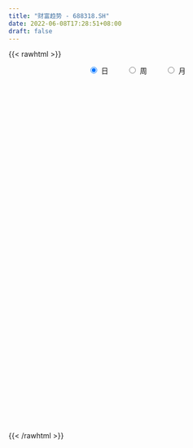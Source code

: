 ```yaml
---
title: "财富趋势 - 688318.SH"
date: 2022-06-08T17:28:51+08:00
draft: false
---
```

{{< rawhtml >}}
    <div style="text-align: center">
        <label style="padding: 1rem;"><input style="margin-right: .5rem" type="radio" name="period" value="D" checked onclick="period_change(this)">日</label>
        <label style="padding: 1rem;"><input style="margin-right: .5rem" type="radio" name="period" value="W" onclick="period_change(this)">周</label>
        <label style="padding: 1rem;"><input style="margin-right: .5rem" type="radio" name="period" value="M" onclick="period_change(this)">月</label>
    </div>
    <div id="chart" style="height: 700px;"></div> 
    <script type="text/javascript">
        const D_v = [32271.72,18496.62,44835.68,28057.81,25514.64,17861.27,17947.81,18511.95,40695.42,28334.78,31879.65,44692.22,36878.14,28185.77,37893.17,32416.2,32706.59,21979.05,34063.12,31003.2,36689.41,28117.05,23925.99,26745.88,37778.25,38709.85,28292.36,23843.54,18845.5,33868.3,25802.16,51588.92,50050.42,43620.44,36501.63,34757.75,32186.58,28907.86,26900.97,22375.55,25616.48,26056.2,28144.13,20637.1,16711.46,29092.27,21723.49,25680.88,14541.8,12029.87,21174.06,18144.42,22003.74,21457.14,17559.14,13424.81,19631.53,21327.15,12442.78,11681.51,11932.4,10582.78,8749.06,30994.27,19307.61,13075.32,8771.9,9993.13,7891.77,16668.75,14160.95,9268.9,11563.85,13380.55,6907.17,12367.93,10755.75,7548.37,9803.92,12193.59,11677.96,7918.47,5856.31,5792.43,4394.28,5310.32,11195.51,20765.29,15207.37,11395.12,6904.91,5353.51,7060.22,6969.85,4775.88,5539.3,6357.66,12723.42,9672.51,6037.78,6275.28,5189.31,4592.25,4687.09,6166.88,5264.62,11700.67,8099.38,10403.6,6934.0,5935.65,7292.3,6238.9,7575.92,4973.7,6794.09,6547.2,19872.21,11787.74,7317.24,5066.08,4134.53,5784.55,4928.02,5702.74,5431.17,4280.49,16131.14,9096.07,8694.17,6691.69,7834.9,24427.09,18868.29,14986.1,10497.88,7524.89,6396.96,5398.35,8323.25,5209.37,6500.18,4411.09,3702.25,4653.73,6454.07,4610.92,4451.58,5983.94,5176.4,8682.08,4925.35,6559.08,5455.69,6495.48,18361.97,16475.57,8054.96,8329.05,12218.37,8518.66,7082.01,15992.09,12387.11,11711.79,7678.89,8488.64,9906.88,10814.62,11215.88,10059.94,6532.27,5248.88,5437.74,4266.78,8926.29,5517.75,4320.39,5536.68,7595.91,5179.77,5034.42,5046.07,4836.56,6078.84,5376.92,6507.13,5333.41,7254.86,4716.16,5282.3,3763.88,5126.25,6843.64,3963.4,5156.2,4895.16,4177.51,4195.55,3196.11,5917.55,4953.41,2375.87,2891.16,2897.38,2863.79,3877.29,4268.25,6897.93,4358.28,3499.85,4305.2,3127.18,6836.71,3557.52,3826.26,2797.59,2777.57,4619.17,3403.79,3760.81,2568.31,3098.62,3449.41,4115.02,9977.66,6708.21,4101.21,3427.37,3736.3,5141.01,3417.01,4545.11,6600.48,5356.42,3594.63,3204.4,2954.95,4337.67,12385.79,5308.9,17235.8,15968.13,8062.44,7565.33,10207.8,7295.25,9633.12,15703.11,12169.51,8781.78,10250.11,7888.04,7678.49,12603.91,10135.01,12456.09,5954.76,6463.81,8600.84,7467.01,7148.69,4955.09,5299.76,5364.2,7877.25,5851.85,9211.44,7246.06,8222.44,21989.55,12562.84,11450.86,8811.76,10235.32,8640.9,5558.45,6361.63,5482.86,7163.55,5967.92,10191.8,8186.67,5772.85,5838.95,7335.46,6867.56,4149.63,5756.34,7511.57,13957.97,12982.92,11116.55,8791.48,6394.57,8998.04,13426.86,11186.82,8415.74,7564.46,7348.43,9234.56,8521.14,7886.61,7136.04,5737.85,6357.63,11280.71,21966.94,14800.12,8443.76,6391.89,8483.49,5675.39,5826.71,4566.19,6024.34,8043.44,13017.0,9106.45,18252.3,12512.83,13622.37,21021.84,10330.74,13122.82,11166.2,9887.03,6000.01,7439.29,5000.36,6855.08,5317.32,4048.44,5291.56,3861.49,5219.28,3963.95,3144.97,2925.51,3890.02,2475.04,1899.15,2397.99,2187.64,2801.01,1924.84,2921.2,2408.33,3606.45,4027.52,4387.24,2606.54,3251.29,3470.3,5365.73,2334.38,3949.07,2914.2,3406.84,3670.02,2797.97,5607.59,4918.55,4703.67,3529.37,2874.66,4040.33,5726.44,7433.51,5295.01,3810.48,4330.95,4488.18,2978.2,5372.03,9460.01,5922.96,5700.35,9880.65,6677.36,4525.81,14448.11,7413.01,10438.73,4803.9,6503.88,5289.56,6550.76,4027.4,4244.98,4143.46,4503.48,4262.67,2985.94,3659.08,2616.64,3491.77,6921.13,5456.94,15917.85,6304.58,6631.96,4435.37,8723.41,4059.06,12250.76,5971.88,20712.26,32553.67,24425.79,15667.6,12903.74,7610.68,8702.24,11105.87,7051.2,7818.43,6891.57,6643.21,14207.78,6150.69,5399.85,15255.27,9728.9,7629.29,5676.75,5464.93,5168.09,7739.4,6897.89,9068.49,3655.01,3139.39,3615.13,2837.86,3885.87,2708.7,5466.59,6001.96,7159.44,5230.2,7830.14,4824.74,6231.23,10767.58,9948.06,9432.93,5256.46,4391.54,2953.25,3934.83,4581.44,4224.59,2759.81,6146.34,3458.23,3956.63,2830.78,3882.3,3960.24,3624.62,3944.77,2920.88,4709.42,2370.1,2195.16,2182.98,2349.16,2924.19,4212.39,7809.66,5689.78,4772.45,3760.74,6412.54,4567.21,3195.02,2361.32,3699.85,5182.72,3831.07,2923.58,3081.99,2353.64,4118.33,3493.42,8629.26,4071.94,4761.68,2616.73,3656.45,3183.09,2639.65,6134.81,6091.52,13903.76,20500.43,13723.72,15823.05]
const D_histogram = [0.0,0.2463361823,2.0739609841,2.5483437093,2.2708615514,1.539153491,1.5448539973,1.0963354501,1.523279812,1.5056185896,4.0511346979,5.5812109447,5.8088167036,6.4482671729,7.8196644624,6.3685969621,5.7123058455,5.2245523821,4.8484379657,4.54330459,2.935366768,1.5284910097,0.0645479441,-0.8244147613,-0.5316791053,-0.3803319201,-0.4969789978,-1.0742951593,-1.7774493406,-1.368570382,-1.5803330924,0.3780111294,2.154564988,6.6624062457,8.7314128129,11.9163211381,12.31354575,9.9445874947,7.8572501259,6.3544762969,1.8432564171,-2.9530640054,-7.5997188223,-9.7818475511,-11.3942771744,-11.2078978803,-11.1227296941,-13.0450582446,-13.6981514395,-13.3275203774,-11.4006336422,-9.8911769951,-8.0132635961,-5.7261265795,-4.7009873521,-4.1001594795,-2.8263390236,-3.12343269,-3.2873407075,-3.813725583,-4.4850689959,-4.3537175489,-3.8980955134,-1.47116134,-0.1878339738,0.0827513583,-0.2198605139,-0.010220073,0.1010907408,0.6935368549,0.0232876075,-0.0063434731,0.5056046011,0.7795443728,0.9641110567,1.4764572414,1.4262938952,1.1352583941,0.0881629853,-1.1496593594,-2.9213400155,-3.9695586558,-3.9617074572,-3.491997944,-2.8809329536,-2.6272943005,-1.8723647929,-0.2897111345,0.3758663266,0.5598025293,0.8897861819,1.0124618883,1.148986738,1.0227639095,1.1554237011,0.8804393255,1.2219838509,2.2815407749,2.5746522506,2.381453266,2.1485203709,1.7480253353,1.2863195233,0.9702546244,0.3316153418,0.0321421735,-1.3333448475,-2.3912632376,-2.4686123747,-2.158441997,-1.6722433804,-1.5441132745,-1.1988019028,-0.3032421243,0.155767635,0.8323859473,1.075152966,2.7270871639,3.1355784001,2.722741565,2.4244740427,2.2023825661,2.2299415372,1.9211587994,1.7950014161,1.7424362626,1.5656646715,1.7940972094,1.5826963338,0.9997064785,0.393336773,0.3277846349,0.9695709482,1.8369696102,2.2945135874,2.3057713802,1.8904231302,1.2640798371,0.7409346729,-0.2419007716,-0.8455857,-1.5099048598,-1.9774038899,-2.1074546756,-2.3207034328,-1.8810382695,-1.7643814989,-1.3698125511,-1.5627294711,-1.5160539011,-2.0412519481,-2.2226196536,-2.6780673116,-2.6550161059,-2.0949118496,-0.4971731709,1.2962547379,2.1638466164,2.5602741229,2.1842154549,1.208524732,0.1051383894,0.3718180343,-0.3325730976,-0.4292169803,-0.3520431542,-0.1213037096,0.1613214138,0.5633923774,1.0460481422,0.7448718605,0.2626092423,-0.0659651972,-0.3740098898,-0.5787959654,-1.2479809118,-1.2341127639,-1.2673904933,-1.7078530386,-2.3739961145,-2.8879041113,-2.8216812027,-2.1648838135,-1.6122310945,-0.9912446221,-0.0973456986,0.4040485971,0.5326682145,0.8038657101,0.8726871566,0.5857046282,0.6688846079,0.728025079,1.1559880669,1.2290953404,1.4739270945,1.203930757,0.4931099403,-0.154738712,-0.3395159048,-0.5439533991,-1.0659306475,-1.2204367279,-1.0482222436,-0.8329412193,-0.6236664032,-0.0984060865,0.4259275782,0.8120950181,0.9089640922,1.0815619336,0.8025451851,0.7395531155,0.184973698,-0.0134488368,0.1034797619,0.1742971908,0.1604110988,0.3184349801,0.2210110173,-0.1353039244,-0.2985806248,-0.2301548497,-0.2352685783,0.0863858317,1.1025058848,1.3959929685,1.5798270324,1.6012848206,1.4274872475,1.1933241647,1.0693648688,1.1787223601,1.3556996162,1.3138033881,1.1013763377,0.734529845,0.3356778659,0.2853533145,0.8862359517,1.0882933814,2.3342880276,2.4230190147,2.4520546448,2.292335637,2.369730421,1.8606784409,1.812514568,2.3349706015,2.2870084354,2.0466613496,1.6885603464,1.6423577714,1.3952944995,1.2880157727,0.9104695696,0.2625405452,-0.1213553142,-0.4221056911,-1.1486010889,-1.3475566247,-1.7728893775,-2.0833917987,-2.2530320235,-2.0976309691,-1.635928471,-1.2011896924,-0.6725770108,-0.3908251642,-0.0875033961,1.0036994687,1.6702548946,1.5558209749,1.5669804209,0.8511530357,-0.0856395956,-0.8582694293,-1.2277231377,-1.377829626,-1.3666808108,-1.3872232399,-0.8573278186,-0.7919334981,-0.8444421715,-0.7664236237,-0.7940073942,-1.2323312294,-1.5628026164,-1.4410276951,-0.9150865305,-0.3470162338,-0.2876025508,-0.4282104769,-0.9436645561,-1.0554344956,-1.3169040785,-0.846286362,-0.4405208707,-0.1882059717,-0.3435354022,-0.4238017634,-0.3459090997,-0.127507924,-0.2559463569,-0.4585292048,-0.6544380456,-0.6825162464,-0.7606417615,-0.0461643884,-0.1256266641,-0.3517331436,-0.3775774554,-0.161452325,-0.130735352,-0.2117972925,-0.2535269921,-0.3973884836,-0.2758141687,0.1410409477,0.4808442392,0.7885436633,1.2598574601,1.6925476165,2.3291217105,2.6093602079,2.4420382842,2.226504965,1.5440830477,1.0677859317,0.6564264068,0.3517852414,-0.3807020541,-0.7836845655,-1.1557016113,-1.5161685792,-1.6715456776,-1.9161650938,-1.9308568193,-1.7254257381,-1.4935233574,-1.4841637094,-1.2367877872,-0.9965192907,-0.7161464027,-0.5698446766,-0.3346191092,-0.1579724877,-0.025665718,0.0847359822,0.3611368411,0.3248571575,-0.048556597,-0.2625966684,-0.1913415121,-0.1066649073,-0.2928259062,-0.3613477306,-0.3089621528,-0.2147449409,0.0365354013,0.3270553505,0.4755852775,0.8000262479,0.9733865764,1.0484042253,0.9718593739,0.9125201854,0.6110017114,0.6941319431,0.9798656319,1.0690505122,1.1249334549,1.1136066563,0.9037709822,0.6141917384,0.5430436037,0.7989197848,0.8814116124,0.8488962129,0.7581061024,0.5865969512,0.5859376628,0.9105956127,0.8316627069,0.8778951772,0.7377783289,0.6588326409,0.5653433341,0.1479005584,-0.2806508683,-0.4039659311,-0.5832121336,-0.6132052049,-0.8236480609,-0.976016517,-0.8654312386,-0.898904657,-0.7993349947,-0.4123668595,-0.0407453231,0.5967067211,0.9486323515,0.9063410346,0.8781276634,0.976278315,1.0147967454,1.1571110014,1.1131540625,2.0594496065,3.2996145196,4.1351541768,4.2235154599,3.6040251695,2.8127401641,1.8499298444,1.0728408833,-0.0115903484,-0.8054816727,-1.3942369137,-1.7591106038,-1.3548933949,-1.4733476509,-1.8562277923,-3.0148906061,-3.7121428206,-4.0158295455,-4.1588071334,-4.0149646545,-3.7497270621,-3.6524372335,-3.2685396873,-3.1631241502,-2.8266065862,-2.4681180593,-2.0458462919,-1.7242378026,-1.4933305301,-1.2998941895,-1.3783522032,-1.4987203272,-1.6771125951,-1.6783117117,-1.1918663655,-1.0454190805,-1.0554671466,-0.4816511645,0.0424018472,0.2798669663,0.4905440849,0.5478244674,0.6304282103,0.5718891834,0.3992082687,0.4892360348,0.5083464504,0.8637528038,1.0149501176,1.2104323905,1.326853328,1.0706101011,0.9306525469,0.5018446934,0.5259756517,0.4977697109,0.6515314503,0.6360238121,0.6982177649,0.6179143019,0.4025960834,0.2317238254,-0.1179268321,-1.092635422,-2.0672984244,-2.2177629445,-2.2726536083,-1.6226828489,-1.2479707864,-0.9106981502,-0.6635506758,-0.2545918298,0.1838750859,0.5063901041,0.6730737667,0.7171353875,0.7716548677,0.7579129427,0.7450513935,1.1235582035,1.3873689086,1.2515068067,1.2133844192,1.2376708111,1.1680681009,1.2033389889,1.4541897516,1.6807458324,2.5777233987,3.6109920216,3.9589133401,3.9827512117]
const D_fast = [0.0,0.3079202279,2.6540352757,3.7655039282,4.0557371582,3.7088174705,4.1007314762,3.9262967915,4.7340611064,5.0928045314,8.6511043142,11.5764832971,13.2562932319,15.5078104944,18.8341238995,18.9752056398,19.7469909845,20.5653756166,21.4013706917,22.2320634635,21.3579673335,20.3332143276,18.885408248,17.7903418523,17.950157732,18.0064219372,17.76553011,16.9196401586,15.7721236423,15.8388600053,15.2320140219,17.284861026,19.6000561316,25.7734989507,30.0253587212,36.1893473309,39.6649583803,39.7821469987,39.6591221613,39.7449674065,35.694561631,30.1599752071,23.6133906846,18.9858000681,14.5248011511,11.9092059752,9.2136917379,4.0300986262,-0.0475324285,-3.0087814608,-3.9320531362,-4.8953907378,-5.0207932378,-4.1651878661,-4.3152954768,-4.739507474,-4.172271774,-5.2502236129,-6.2359668073,-7.7157830786,-9.5083937404,-10.4654716806,-10.9843735235,-8.925229685,-7.6888608123,-7.3975876407,-7.7551646414,-7.5480792186,-7.4114957197,-6.6456653918,-7.3100927373,-7.3413096862,-6.7029604617,-6.2341345968,-5.8085401488,-4.9270796537,-4.6206695261,-4.6278904287,-5.6529450911,-7.1781822758,-9.6801979358,-11.7208062399,-12.7033819057,-13.1066718785,-13.2158401264,-13.6190250485,-13.3321867391,-11.8219608643,-11.0624168215,-10.7385299866,-10.1860997885,-9.81030861,-9.3865370758,-9.257068927,-8.8355532101,-8.8904277543,-8.2433872661,-6.6134451484,-5.6766706101,-5.2745062782,-4.9703090805,-4.9337977823,-5.0739237135,-5.1474249563,-5.7031604035,-5.9945980284,-7.6934212613,-9.3491554607,-10.0436576915,-10.2730978131,-10.2049600416,-10.4628582543,-10.4172473583,-9.5974981108,-9.0995464428,-8.2148316437,-7.7032763835,-5.3695703946,-4.1771845584,-3.9093360023,-3.6014850139,-3.272980849,-2.6879364936,-2.5164295315,-2.1938365608,-1.8107926486,-1.5961480718,-0.9191912317,-0.7349180238,-1.0679812595,-1.5760167716,-1.559622751,-0.6754437007,0.6511973638,1.6823697379,2.2700703758,2.3273279083,2.0170045745,1.6790930785,0.6357824411,-0.1792989123,-1.2210942871,-2.1829442897,-2.8398587442,-3.6332833597,-3.6638777637,-3.9883163679,-3.9362005578,-4.5197998456,-4.8521377508,-5.8876487849,-6.6246714037,-7.7496358897,-8.3903387104,-8.3539624166,-6.8805170306,-4.7630254373,-3.3544719048,-2.3179758675,-2.1479806718,-2.8215402116,-3.898641957,-3.5390078035,-4.3265422097,-4.5304903376,-4.5413273,-4.3409137828,-4.017958306,-3.475039248,-2.7308714476,-2.8458297642,-3.2624400718,-3.6075058106,-4.0090529757,-4.3585380426,-5.339718217,-5.6343782601,-5.9845036127,-6.8519294177,-8.1115715222,-9.3474555469,-9.9866529389,-9.8710765031,-9.7214815577,-9.3483062408,-8.4787437419,-7.876337297,-7.614550626,-7.1423867028,-6.8553934672,-6.9959498386,-6.7455487069,-6.504401966,-5.7874419614,-5.4070608529,-4.793747325,-4.7627609733,-5.3503043049,-6.0368376353,-6.3064938043,-6.6469196483,-7.4353795586,-7.894994821,-7.9848358976,-7.9777901781,-7.9244319628,-7.4237731678,-6.7929576085,-6.2037664141,-5.8796563169,-5.4366679921,-5.5150484443,-5.3931522351,-5.9014882281,-6.1032729721,-5.9604744328,-5.8460827063,-5.8198660236,-5.5822333972,-5.6244046057,-6.0145455285,-6.2524673851,-6.2415803224,-6.3055111956,-5.9622603277,-4.6705138034,-4.0280284776,-3.4492376556,-3.0274586622,-2.8443844234,-2.7802164651,-2.6368345437,-2.2327964624,-1.7168943022,-1.4303396833,-1.3674226493,-1.5506366807,-1.8655691933,-1.8445554161,-1.0221137911,-0.547983016,1.2815836371,1.9760693779,2.6181186691,3.0314835706,3.7013109598,3.65742859,4.0623933591,5.168592043,5.6923819858,5.9637002374,6.0277393207,6.3921261886,6.4938865416,6.7086117579,6.5586829472,5.9763890591,5.5621543711,5.1558775715,4.1422319015,3.6063872096,2.7378321123,1.9064817415,1.1735835108,0.8045768229,0.8572972033,0.9917385588,1.3522069877,1.5362525432,1.8176984623,3.1598261942,4.2439453438,4.5184666679,4.921371219,4.4183320928,3.4601295626,2.4729323716,1.7965478787,1.3019839839,0.9714625965,0.6041143573,0.919677824,0.78708877,0.5234695537,0.4098821955,0.1837965765,-0.562610066,-1.2837821071,-1.5222641096,-1.2250945776,-0.7437783394,-0.7562652941,-1.0039258394,-1.7552960576,-2.1309246211,-2.7216202235,-2.4625740976,-2.166938824,-1.9616754179,-2.202888699,-2.389105501,-2.3976901122,-2.2111659174,-2.4035909396,-2.7208060887,-3.0803244409,-3.2790317034,-3.5473176588,-2.8443813827,-2.9552503245,-3.26929009,-3.3895287656,-3.2137667164,-3.2157335814,-3.3497448451,-3.4548562927,-3.6980649051,-3.6454441323,-3.193328779,-2.7333144277,-2.2284790878,-1.4422009259,-0.5863738655,0.6324806561,1.5650592055,2.0082468529,2.349339775,2.0529386196,1.8435879865,1.5963350633,1.3796402082,0.5519773992,-0.0469262535,-0.7078687021,-1.4473778149,-2.0206413326,-2.7443020223,-3.2417079526,-3.467633306,-3.6091117646,-3.9707930439,-4.0326140685,-4.0414753948,-3.9401391074,-3.9362985505,-3.7847277603,-3.6475742608,-3.5216839206,-3.3900982248,-3.0234131557,-2.9784785499,-3.3640314537,-3.6437206922,-3.6203009139,-3.5622905359,-3.8216580114,-3.9805167684,-4.0053717288,-3.9648407522,-3.7044265596,-3.3321427728,-3.0647165264,-2.540268994,-2.1235620215,-1.7864433162,-1.6200233241,-1.4512324663,-1.6000005125,-1.343337295,-0.8126371982,-0.4561896898,-0.1190733834,0.1480014821,0.1641085536,0.0280772443,0.0926900106,0.5482961379,0.8511408686,1.0308495223,1.1295859374,1.1047260239,1.2505511513,1.8028580044,1.9318407753,2.1975470399,2.2418747739,2.3276372461,2.3754837728,1.9950161367,1.496301993,1.2719954474,0.9469462114,0.7636518389,0.3472969677,-0.0490756176,-0.1548481489,-0.4130477316,-0.5133118179,-0.2294353976,0.131999808,0.9186285325,1.5077122508,1.6920061925,1.8833247372,2.2255449675,2.5177625842,2.9493545907,3.1836861673,4.644844113,6.709912656,8.5792408574,9.7234810054,10.0049970074,9.9168970431,9.4165691844,8.9076904441,7.8203616254,6.8250998828,5.8877854135,5.0831340724,5.1486279325,4.6618367639,3.8148996744,1.902514209,0.2772262894,-1.0304178219,-2.2130971932,-3.0729958778,-3.745190051,-4.5610095308,-4.9942469064,-5.6796124068,-6.0497464894,-6.3082874774,-6.397477283,-6.5069282442,-6.6493536043,-6.7808908111,-7.2039368756,-7.6989850814,-8.2966554981,-8.7174325425,-8.5289537877,-8.6438612728,-8.9177761255,-8.4643729347,-7.9297194611,-7.6222876004,-7.2889744606,-7.0947379612,-6.8545271658,-6.7700938969,-6.8429727443,-6.6306359696,-6.4844389413,-5.9130943871,-5.5081595439,-5.0100691733,-4.5619349038,-4.5505256055,-4.4578200229,-4.761166703,-4.6055418318,-4.5093053449,-4.192660743,-4.0491624281,-3.8124140342,-3.7382389217,-3.8529081193,-3.965849421,-4.3449817864,-5.5928492319,-7.0843368403,-7.7892420966,-8.4122961624,-8.1679961153,-8.1052767494,-7.9956786508,-7.9144188453,-7.5691079567,-7.0846722696,-6.6355597253,-6.3006076211,-6.0772621534,-5.8298289562,-5.6540926456,-5.4806913463,-4.8212949855,-4.2106420533,-4.0336274535,-3.7684037361,-3.4346996415,-3.2122853265,-2.8761796913,-2.2617814906,-1.6150389518,-0.0736305358,1.8623860925,3.2000357461,4.2195614206]
const D_slow = [0.0,0.0615840456,0.5800742916,1.2171602189,1.7848756068,2.1696639795,2.5558774789,2.8299613414,3.2107812944,3.5871859418,4.5999696163,5.9952723524,7.4474765283,9.0595433215,11.0144594371,12.6066086777,14.034685139,15.3408232346,16.552932726,17.6887588735,18.4226005655,18.8047233179,18.8208603039,18.6147566136,18.4818368373,18.3867538573,18.2625091078,17.993935318,17.5495729828,17.2074303873,16.8123471142,16.9068498966,17.4454911436,19.111092705,21.2939459082,24.2730261928,27.3514126303,29.8375595039,31.8018720354,33.3904911096,33.8513052139,33.1130392126,31.213109507,28.7676476192,25.9190783256,23.1171038555,20.336421432,17.0751568708,13.650619011,10.3187389166,7.4685805061,4.9957862573,2.9924703583,1.5609387134,0.3856918754,-0.6393479945,-1.3459327504,-2.1267909229,-2.9486260998,-3.9020574955,-5.0233247445,-6.1117541317,-7.0862780101,-7.4540683451,-7.5010268385,-7.480338999,-7.5353041274,-7.5378591457,-7.5125864605,-7.3392022468,-7.3333803449,-7.3349662131,-7.2085650629,-7.0136789696,-6.7726512055,-6.4035368951,-6.0469634213,-5.7631488228,-5.7411080765,-6.0285229163,-6.7588579202,-7.7512475842,-8.7416744485,-9.6146739345,-10.3349071729,-10.991730748,-11.4598219462,-11.5322497298,-11.4382831482,-11.2983325159,-11.0758859704,-10.8227704983,-10.5355238138,-10.2798328364,-9.9909769112,-9.7708670798,-9.4653711171,-8.8949859233,-8.2513228607,-7.6559595442,-7.1188294514,-6.6818231176,-6.3602432368,-6.1176795807,-6.0347757452,-6.0267402019,-6.3600764138,-6.9578922232,-7.5750453168,-8.1146558161,-8.5327166612,-8.9187449798,-9.2184454555,-9.2942559866,-9.2553140778,-9.047217591,-8.7784293495,-8.0966575585,-7.3127629585,-6.6320775673,-6.0259590566,-5.4753634151,-4.9178780308,-4.4375883309,-3.9888379769,-3.5532289112,-3.1618127433,-2.713288441,-2.3176143576,-2.0676877379,-1.9693535447,-1.887407386,-1.6450146489,-1.1857722464,-0.6121438495,-0.0357010045,0.4369047781,0.7529247374,0.9381584056,0.8776832127,0.6662867877,0.2888105727,-0.2055403998,-0.7324040687,-1.3125799269,-1.7828394942,-2.223934869,-2.5663880067,-2.9570703745,-3.3360838498,-3.8463968368,-4.4020517502,-5.0715685781,-5.7353226045,-6.259050567,-6.3833438597,-6.0592801752,-5.5183185211,-4.8782499904,-4.3321961267,-4.0300649437,-4.0037803463,-3.9108258378,-3.9939691122,-4.1012733572,-4.1892841458,-4.2196100732,-4.1792797197,-4.0384316254,-3.7769195898,-3.5907016247,-3.5250493141,-3.5415406134,-3.6350430859,-3.7797420772,-4.0917373052,-4.4002654962,-4.7171131195,-5.1440763791,-5.7375754077,-6.4595514356,-7.1649717362,-7.7061926896,-8.1092504632,-8.3570616187,-8.3813980434,-8.2803858941,-8.1472188405,-7.946252413,-7.7280806238,-7.5816544668,-7.4144333148,-7.232427045,-6.9434300283,-6.6361561932,-6.2676744196,-5.9666917303,-5.8434142453,-5.8820989233,-5.9669778995,-6.1029662492,-6.3694489111,-6.6745580931,-6.936613654,-7.1448489588,-7.3007655596,-7.3253670812,-7.2188851867,-7.0158614322,-6.7886204091,-6.5182299257,-6.3175936294,-6.1327053506,-6.0864619261,-6.0898241353,-6.0639541948,-6.0203798971,-5.9802771224,-5.9006683774,-5.845415623,-5.8792416041,-5.9538867603,-6.0114254727,-6.0702426173,-6.0486461594,-5.7730196882,-5.4240214461,-5.029064688,-4.6287434828,-4.2718716709,-3.9735406298,-3.7061994126,-3.4115188225,-3.0725939185,-2.7441430714,-2.468798987,-2.2851665257,-2.2012470593,-2.1299087306,-1.9083497427,-1.6362763974,-1.0527043905,-0.4469496368,0.1660640244,0.7391479336,1.3315805389,1.7967501491,2.2498787911,2.8336214415,3.4053735503,3.9170388877,4.3391789743,4.7497684172,5.0985920421,5.4205959852,5.6482133776,5.7138485139,5.6835096854,5.5779832626,5.2908329904,4.9539438342,4.5107214898,3.9898735402,3.4266155343,2.902207792,2.4932256743,2.1929282512,2.0247839985,1.9270777074,1.9052018584,2.1561267256,2.5736904492,2.962645693,3.3543907982,3.5671790571,3.5457691582,3.3312018009,3.0242710165,2.6798136099,2.3381434072,1.9913375973,1.7770056426,1.5790222681,1.3679117252,1.1763058193,0.9778039707,0.6697211634,0.2790205093,-0.0812364145,-0.3100080471,-0.3967621056,-0.4686627433,-0.5757153625,-0.8116315015,-1.0754901254,-1.4047161451,-1.6162877356,-1.7264179532,-1.7734694462,-1.8593532967,-1.9653037376,-2.0517810125,-2.0836579935,-2.1476445827,-2.2622768839,-2.4258863953,-2.5965154569,-2.7866758973,-2.7982169944,-2.8296236604,-2.9175569463,-3.0119513102,-3.0523143914,-3.0849982294,-3.1379475525,-3.2013293006,-3.3006764215,-3.3696299636,-3.3343697267,-3.2141586669,-3.0170227511,-2.7020583861,-2.2789214819,-1.6966410543,-1.0443010024,-0.4337914313,0.1228348099,0.5088555719,0.7758020548,0.9399086565,1.0278549668,0.9326794533,0.7367583119,0.4478329091,0.0687907643,-0.3490956551,-0.8281369285,-1.3108511333,-1.7422075679,-2.1155884072,-2.4866293346,-2.7958262814,-3.044956104,-3.2239927047,-3.3664538739,-3.4501086512,-3.4896017731,-3.4960182026,-3.474834207,-3.3845499968,-3.3033357074,-3.3154748566,-3.3811240238,-3.4289594018,-3.4556256286,-3.5288321051,-3.6191690378,-3.696409576,-3.7500958112,-3.7409619609,-3.6591981233,-3.5403018039,-3.3402952419,-3.0969485978,-2.8348475415,-2.591882698,-2.3637526517,-2.2110022238,-2.0374692381,-1.7925028301,-1.525240202,-1.2440068383,-0.9656051742,-0.7396624287,-0.5861144941,-0.4503535931,-0.2506236469,-0.0302707438,0.1819533094,0.371479835,0.5181290728,0.6646134885,0.8922623917,1.1001780684,1.3196518627,1.5040964449,1.6688046052,1.8101404387,1.8471155783,1.7769528612,1.6759613785,1.530158345,1.3768570438,1.1709450286,0.9269408994,0.7105830897,0.4858569254,0.2860231768,0.1829314619,0.1727451311,0.3219218114,0.5590798993,0.7856651579,1.0051970738,1.2492666525,1.5029658389,1.7922435892,2.0705321049,2.5853945065,3.4102981364,4.4440866806,5.4999655455,6.4009718379,7.1041568789,7.56663934,7.8348495609,7.8319519738,7.6305815556,7.2820223272,6.8422446762,6.5035213275,6.1351844148,5.6711274667,4.9174048152,3.98936911,2.9854117236,1.9457099403,0.9419687766,0.0045370111,-0.9085722973,-1.7257072191,-2.5164882566,-3.2231399032,-3.840169418,-4.351630991,-4.7826904417,-5.1560230742,-5.4809966216,-5.8255846724,-6.2002647542,-6.619542903,-7.0391208309,-7.3370874222,-7.5984421923,-7.862308979,-7.9827217701,-7.9721213083,-7.9021545667,-7.7795185455,-7.6425624287,-7.4849553761,-7.3419830802,-7.2421810131,-7.1198720044,-6.9927853918,-6.7768471908,-6.5231096614,-6.2205015638,-5.8887882318,-5.6211357065,-5.3884725698,-5.2630113965,-5.1315174835,-5.0070750558,-4.8441921932,-4.6851862402,-4.510631799,-4.3561532235,-4.2555042027,-4.1975732464,-4.2270549544,-4.5002138099,-5.017038416,-5.5714791521,-6.1396425542,-6.5453132664,-6.857305963,-7.0849805005,-7.2508681695,-7.3145161269,-7.2685473555,-7.1419498294,-6.9736813878,-6.7943975409,-6.601483824,-6.4120055883,-6.2257427399,-5.944853189,-5.5980109619,-5.2851342602,-4.9817881554,-4.6723704526,-4.3803534274,-4.0795186802,-3.7159712423,-3.2957847842,-2.6513539345,-1.7486059291,-0.7588775941,0.2368102089]
const D_data = [['2020-05-18', 203.55, 187.8, 187.01, 203.66],['2020-05-19', 191.1, 191.66, 188.23, 193.51],['2020-05-20', 190.5, 218.09, 190.0, 219.5],['2020-05-21', 213.73, 209.36, 206.9, 218.04],['2020-05-22', 209.36, 202.62, 202.29, 215.0],['2020-05-25', 201.13, 196.0, 193.66, 201.61],['2020-05-26', 197.66, 204.85, 196.9, 205.88],['2020-05-27', 204.0, 199.4, 195.33, 204.58],['2020-05-28', 200.0, 211.8, 198.51, 224.33],['2020-05-29', 206.5, 209.04, 205.03, 218.3],['2020-06-01', 231.06, 250.85, 224.02, 250.85],['2020-06-02', 266.0, 253.81, 248.8, 269.48],['2020-06-03', 256.4, 247.79, 246.0, 266.33],['2020-06-04', 250.66, 261.41, 250.66, 265.95],['2020-06-05', 261.74, 283.21, 253.94, 293.55],['2020-06-08', 277.5, 255.0, 255.0, 280.8],['2020-06-09', 256.0, 266.0, 254.0, 279.95],['2020-06-10', 261.0, 271.5, 258.74, 276.98],['2020-06-11', 265.99, 276.88, 265.99, 298.0],['2020-06-12', 270.3, 282.14, 268.58, 292.0],['2020-06-15', 279.9, 266.2, 265.62, 292.47],['2020-06-16', 273.0, 264.99, 257.0, 274.75],['2020-06-17', 263.0, 259.81, 252.52, 264.0],['2020-06-18', 260.88, 263.0, 255.77, 270.75],['2020-06-19', 262.37, 278.3, 261.5, 284.0],['2020-06-22', 278.92, 280.0, 274.47, 302.03],['2020-06-23', 276.1, 279.0, 273.0, 283.0],['2020-06-24', 279.0, 273.3, 268.66, 284.4],['2020-06-29', 276.01, 269.64, 267.0, 279.55],['2020-06-30', 273.0, 284.0, 271.61, 295.0],['2020-07-01', 280.0, 278.0, 271.28, 283.0],['2020-07-02', 276.0, 311.87, 273.8, 329.0],['2020-07-03', 313.2, 323.2, 299.12, 332.0],['2020-07-06', 339.01, 380.65, 329.0, 384.88],['2020-07-07', 390.0, 377.0, 370.5, 399.99],['2020-07-08', 372.0, 416.8, 368.0, 428.0],['2020-07-09', 402.0, 405.0, 396.0, 425.0],['2020-07-10', 393.33, 378.0, 373.73, 403.0],['2020-07-13', 373.13, 380.99, 360.0, 395.6],['2020-07-14', 374.26, 388.94, 373.01, 393.99],['2020-07-15', 388.94, 343.0, 340.0, 393.99],['2020-07-16', 346.0, 318.5, 318.0, 358.88],['2020-07-17', 322.5, 295.1, 286.01, 326.0],['2020-07-20', 302.66, 304.76, 287.58, 315.88],['2020-07-21', 303.0, 297.0, 292.86, 307.75],['2020-07-22', 298.5, 310.1, 295.0, 327.79],['2020-07-23', 303.33, 303.7, 292.07, 310.9],['2020-07-24', 300.1, 266.51, 266.01, 300.5],['2020-07-27', 269.61, 266.88, 255.75, 273.0],['2020-07-28', 273.0, 269.8, 264.1, 275.0],['2020-07-29', 268.15, 286.88, 268.0, 287.88],['2020-07-30', 285.0, 283.31, 277.33, 287.0],['2020-07-31', 281.89, 290.5, 281.89, 298.79],['2020-08-03', 299.95, 301.74, 287.0, 302.55],['2020-08-04', 301.8, 290.86, 288.08, 302.6],['2020-08-05', 290.76, 286.4, 283.2, 294.86],['2020-08-06', 289.8, 297.0, 278.0, 299.3],['2020-08-07', 290.0, 277.32, 269.38, 290.0],['2020-08-10', 272.02, 274.8, 266.8, 284.5],['2020-08-11', 275.1, 265.04, 263.12, 279.99],['2020-08-12', 262.88, 256.0, 251.98, 267.45],['2020-08-13', 258.77, 260.25, 251.77, 263.0],['2020-08-14', 257.96, 261.65, 252.88, 262.0],['2020-08-17', 269.0, 290.99, 266.01, 290.99],['2020-08-18', 284.01, 284.99, 282.02, 293.99],['2020-08-19', 282.48, 275.4, 272.11, 285.03],['2020-08-20', 272.31, 267.0, 264.0, 273.79],['2020-08-21', 269.98, 272.0, 268.85, 278.0],['2020-08-24', 275.48, 270.6, 265.33, 276.0],['2020-08-25', 271.0, 277.8, 270.69, 288.0],['2020-08-26', 275.1, 261.0, 260.5, 283.0],['2020-08-27', 261.36, 266.09, 256.67, 268.5],['2020-08-28', 264.01, 273.35, 260.0, 275.58],['2020-08-31', 275.89, 272.0, 272.0, 284.99],['2020-09-01', 272.01, 271.84, 268.0, 274.88],['2020-09-02', 273.9, 277.88, 268.0, 280.88],['2020-09-03', 276.88, 272.36, 271.65, 282.0],['2020-09-04', 266.81, 268.6, 264.0, 270.99],['2020-09-07', 267.6, 255.16, 253.0, 269.93],['2020-09-08', 255.28, 245.3, 238.49, 256.97],['2020-09-09', 238.01, 227.89, 227.77, 238.88],['2020-09-10', 231.87, 225.5, 224.33, 234.56],['2020-09-11', 224.99, 231.55, 224.1, 233.79],['2020-09-14', 232.02, 234.33, 232.02, 238.98],['2020-09-15', 232.83, 235.05, 230.1, 236.4],['2020-09-16', 235.0, 229.18, 227.24, 236.0],['2020-09-17', 228.53, 234.79, 227.21, 239.79],['2020-09-18', 235.98, 249.0, 233.01, 252.38],['2020-09-21', 256.0, 242.0, 242.0, 258.2],['2020-09-22', 236.4, 237.02, 236.05, 247.94],['2020-09-23', 237.11, 239.23, 237.0, 242.0],['2020-09-24', 236.03, 237.06, 236.0, 240.99],['2020-09-25', 237.37, 237.28, 235.2, 241.3],['2020-09-28', 237.0, 233.4, 227.25, 237.16],['2020-09-29', 235.18, 236.09, 233.23, 239.48],['2020-09-30', 236.5, 230.0, 229.32, 238.63],['2020-10-09', 235.04, 237.38, 235.02, 239.97],['2020-10-12', 243.16, 250.28, 243.1, 253.18],['2020-10-13', 247.0, 245.07, 242.12, 248.37],['2020-10-14', 244.0, 240.1, 238.58, 245.8],['2020-10-15', 239.93, 239.21, 238.05, 245.2],['2020-10-16', 239.93, 235.97, 235.0, 240.98],['2020-10-19', 238.0, 233.15, 232.12, 240.88],['2020-10-20', 230.08, 232.88, 226.66, 232.91],['2020-10-21', 233.07, 225.9, 225.66, 233.33],['2020-10-22', 225.87, 226.89, 222.0, 228.88],['2020-10-23', 225.3, 207.6, 206.2, 226.8],['2020-10-26', 203.16, 202.43, 200.4, 206.76],['2020-10-27', 202.53, 208.65, 200.2, 211.88],['2020-10-28', 208.0, 211.16, 205.58, 213.69],['2020-10-29', 208.01, 212.8, 207.06, 214.85],['2020-10-30', 212.0, 207.44, 207.12, 215.51],['2020-11-02', 208.66, 209.05, 203.36, 212.99],['2020-11-03', 209.2, 217.39, 209.0, 219.89],['2020-11-04', 215.97, 214.21, 214.0, 218.5],['2020-11-05', 218.9, 219.11, 216.0, 221.19],['2020-11-06', 219.8, 215.66, 215.18, 221.74],['2020-11-09', 218.0, 238.79, 216.48, 248.88],['2020-11-10', 240.54, 230.05, 230.0, 241.0],['2020-11-11', 230.13, 221.1, 221.1, 231.98],['2020-11-12', 223.84, 221.77, 220.0, 226.44],['2020-11-13', 219.55, 222.35, 218.12, 224.5],['2020-11-16', 223.5, 225.99, 220.3, 229.02],['2020-11-17', 224.52, 222.01, 219.0, 225.9],['2020-11-18', 221.05, 224.01, 221.05, 229.0],['2020-11-19', 222.0, 225.33, 220.0, 228.38],['2020-11-20', 224.88, 224.0, 221.89, 226.88],['2020-11-23', 223.04, 230.15, 219.5, 239.4],['2020-11-24', 227.78, 225.68, 225.07, 233.0],['2020-11-25', 228.15, 219.59, 219.5, 231.39],['2020-11-26', 218.5, 216.34, 214.0, 221.76],['2020-11-27', 216.5, 221.31, 211.49, 221.5],['2020-11-30', 221.9, 232.01, 221.0, 242.0],['2020-12-01', 229.46, 239.86, 229.46, 244.01],['2020-12-02', 239.86, 239.85, 236.03, 247.73],['2020-12-03', 239.22, 237.33, 234.6, 243.8],['2020-12-04', 235.5, 232.6, 230.3, 236.0],['2020-12-07', 233.8, 228.48, 227.12, 233.8],['2020-12-08', 228.28, 227.58, 226.45, 231.0],['2020-12-09', 227.58, 218.06, 218.0, 230.0],['2020-12-10', 215.5, 218.18, 215.5, 220.95],['2020-12-11', 218.21, 213.1, 211.36, 219.0],['2020-12-14', 214.32, 211.1, 209.09, 214.32],['2020-12-15', 211.28, 212.0, 209.24, 214.3],['2020-12-16', 211.83, 208.1, 208.01, 212.54],['2020-12-17', 205.99, 214.99, 205.99, 216.0],['2020-12-18', 213.2, 210.7, 209.22, 214.7],['2020-12-21', 210.58, 213.97, 207.5, 214.5],['2020-12-22', 212.0, 205.58, 205.52, 212.36],['2020-12-23', 206.08, 206.5, 202.86, 209.49],['2020-12-24', 206.33, 196.09, 196.0, 207.93],['2020-12-25', 195.72, 196.18, 192.2, 199.88],['2020-12-28', 195.89, 188.37, 188.3, 197.78],['2020-12-29', 190.0, 190.28, 188.3, 195.55],['2020-12-30', 190.92, 195.83, 187.15, 195.95],['2020-12-31', 197.0, 212.75, 197.0, 219.88],['2021-01-04', 219.0, 223.84, 211.13, 225.0],['2021-01-05', 221.0, 220.02, 218.2, 224.98],['2021-01-06', 220.0, 218.7, 216.66, 227.88],['2021-01-07', 218.93, 210.32, 204.89, 220.8],['2021-01-08', 208.88, 199.9, 199.77, 209.88],['2021-01-11', 200.0, 192.61, 192.03, 202.99],['2021-01-12', 192.5, 207.14, 192.02, 207.77],['2021-01-13', 204.04, 193.23, 192.8, 204.98],['2021-01-14', 193.0, 197.79, 189.01, 203.0],['2021-01-15', 196.8, 199.01, 196.8, 204.44],['2021-01-18', 197.01, 200.98, 194.0, 205.88],['2021-01-19', 200.05, 202.44, 197.18, 209.55],['2021-01-20', 202.55, 205.5, 200.0, 211.6],['2021-01-21', 204.5, 209.0, 202.1, 212.22],['2021-01-22', 206.09, 199.86, 199.75, 207.42],['2021-01-25', 199.7, 195.36, 194.2, 201.39],['2021-01-26', 194.96, 194.66, 193.47, 203.0],['2021-01-27', 195.26, 192.5, 190.0, 197.98],['2021-01-28', 189.04, 191.49, 188.89, 193.9],['2021-01-29', 192.5, 182.0, 178.0, 193.8],['2021-02-01', 184.0, 187.18, 182.99, 188.98],['2021-02-02', 187.18, 184.88, 183.18, 188.55],['2021-02-03', 184.96, 176.59, 176.58, 185.84],['2021-02-04', 175.12, 168.34, 165.66, 176.53],['2021-02-05', 168.96, 164.06, 163.87, 173.04],['2021-02-08', 165.2, 166.85, 162.21, 170.7],['2021-02-09', 167.8, 173.15, 164.51, 174.58],['2021-02-10', 173.15, 172.48, 170.69, 174.96],['2021-02-18', 176.5, 174.3, 173.2, 180.3],['2021-02-19', 175.5, 180.2, 173.11, 180.2],['2021-02-22', 182.1, 178.0, 177.55, 183.6],['2021-02-23', 178.1, 174.24, 172.05, 178.7],['2021-02-24', 181.35, 176.5, 176.29, 182.82],['2021-02-25', 177.77, 174.44, 172.5, 179.46],['2021-02-26', 171.24, 168.88, 166.66, 173.8],['2021-03-01', 173.02, 172.4, 170.7, 173.23],['2021-03-02', 175.47, 172.0, 168.99, 178.51],['2021-03-03', 172.0, 177.69, 170.01, 178.8],['2021-03-04', 175.86, 174.59, 173.0, 179.38],['2021-03-05', 172.08, 177.77, 172.08, 179.48],['2021-03-08', 178.0, 171.45, 171.33, 179.2],['2021-03-09', 171.11, 163.1, 163.0, 172.04],['2021-03-10', 164.58, 159.5, 158.5, 166.19],['2021-03-11', 160.0, 162.0, 158.0, 162.8],['2021-03-12', 162.02, 159.48, 156.1, 164.74],['2021-03-15', 158.0, 151.99, 150.37, 158.0],['2021-03-16', 152.0, 152.91, 150.19, 153.64],['2021-03-17', 152.01, 155.17, 151.0, 156.25],['2021-03-18', 154.88, 155.0, 154.45, 158.0],['2021-03-19', 153.02, 154.46, 151.49, 156.6],['2021-03-22', 156.45, 159.08, 154.57, 162.5],['2021-03-23', 158.18, 161.01, 157.0, 163.88],['2021-03-24', 158.99, 161.23, 158.99, 168.97],['2021-03-25', 158.5, 158.62, 157.2, 161.6],['2021-03-26', 159.0, 160.15, 156.38, 161.47],['2021-03-29', 160.46, 154.04, 154.04, 161.55],['2021-03-30', 154.99, 155.55, 152.3, 155.98],['2021-03-31', 153.34, 147.21, 146.69, 153.55],['2021-04-01', 147.61, 148.83, 145.2, 150.18],['2021-04-02', 151.0, 151.73, 148.92, 152.39],['2021-04-06', 152.21, 150.91, 150.3, 153.0],['2021-04-07', 151.95, 149.28, 148.18, 151.95],['2021-04-08', 149.0, 151.17, 148.02, 154.0],['2021-04-09', 151.2, 147.51, 147.28, 151.2],['2021-04-12', 146.06, 142.23, 142.04, 147.23],['2021-04-13', 142.33, 142.22, 141.06, 144.0],['2021-04-14', 141.08, 143.8, 141.08, 144.9],['2021-04-15', 142.36, 142.0, 139.88, 142.4],['2021-04-16', 142.0, 146.03, 141.03, 146.25],['2021-04-19', 150.11, 158.0, 148.24, 158.87],['2021-04-20', 157.39, 152.7, 152.5, 159.98],['2021-04-21', 152.0, 153.07, 150.58, 156.62],['2021-04-22', 151.88, 152.18, 151.88, 155.41],['2021-04-23', 151.6, 149.9, 149.48, 154.5],['2021-04-26', 149.99, 148.5, 147.08, 153.68],['2021-04-27', 148.22, 149.27, 148.01, 151.63],['2021-04-28', 149.16, 152.55, 147.2, 152.6],['2021-04-29', 152.17, 154.73, 151.22, 158.3],['2021-04-30', 158.11, 153.01, 152.1, 159.0],['2021-05-06', 154.0, 150.78, 149.15, 156.97],['2021-05-07', 150.75, 147.67, 146.8, 151.9],['2021-05-10', 147.5, 145.3, 144.35, 148.78],['2021-05-11', 143.47, 148.39, 142.0, 149.46],['2021-05-12', 147.0, 158.23, 145.45, 158.75],['2021-05-13', 157.0, 155.95, 155.61, 158.88],['2021-05-14', 155.3, 174.15, 155.3, 175.38],['2021-05-17', 169.64, 165.07, 163.88, 172.0],['2021-05-18', 165.74, 166.58, 164.0, 172.86],['2021-05-19', 165.5, 165.83, 165.5, 171.58],['2021-05-20', 165.82, 170.6, 163.5, 172.71],['2021-05-21', 170.6, 164.0, 163.7, 171.0],['2021-05-24', 164.0, 170.03, 164.0, 172.89],['2021-05-25', 168.68, 180.5, 168.1, 184.4],['2021-05-26', 181.99, 176.94, 176.0, 185.5],['2021-05-27', 174.9, 176.01, 173.22, 178.58],['2021-05-28', 175.88, 175.0, 173.0, 181.38],['2021-05-31', 174.0, 179.8, 173.06, 180.58],['2021-06-01', 178.78, 178.41, 175.05, 179.9],['2021-06-02', 178.2, 181.03, 176.28, 194.47],['2021-06-03', 180.01, 178.0, 177.4, 186.8],['2021-06-04', 175.99, 173.11, 171.0, 184.9],['2021-06-07', 173.12, 174.49, 171.31, 176.88],['2021-06-08', 173.03, 174.26, 172.3, 177.88],['2021-06-09', 174.27, 166.28, 165.66, 175.2],['2021-06-10', 165.99, 170.11, 165.89, 172.9],['2021-06-11', 171.43, 165.0, 164.1, 172.66],['2021-06-15', 164.0, 163.5, 163.0, 168.4],['2021-06-16', 163.51, 162.75, 160.01, 166.45],['2021-06-17', 162.1, 165.49, 162.1, 166.9],['2021-06-18', 165.1, 169.89, 164.02, 172.26],['2021-06-21', 170.5, 171.18, 168.0, 173.4],['2021-06-22', 171.33, 174.52, 169.99, 178.9],['2021-06-23', 172.57, 173.48, 170.31, 177.77],['2021-06-24', 173.01, 175.42, 172.01, 178.0],['2021-06-25', 177.43, 189.74, 174.6, 193.85],['2021-06-28', 187.05, 190.6, 185.55, 191.55],['2021-06-29', 193.86, 184.0, 183.83, 193.86],['2021-06-30', 184.93, 187.0, 182.65, 189.75],['2021-07-01', 189.74, 177.44, 177.17, 193.78],['2021-07-02', 176.88, 171.0, 170.28, 178.77],['2021-07-05', 170.89, 168.53, 167.06, 172.38],['2021-07-06', 169.2, 170.1, 166.7, 171.04],['2021-07-07', 168.0, 170.8, 168.0, 172.3],['2021-07-08', 171.14, 171.7, 170.98, 175.5],['2021-07-09', 169.8, 170.48, 168.6, 173.39],['2021-07-12', 172.0, 178.13, 172.0, 181.45],['2021-07-13', 177.0, 173.5, 170.82, 177.99],['2021-07-14', 173.26, 171.61, 169.51, 175.6],['2021-07-15', 170.62, 172.85, 169.02, 174.33],['2021-07-16', 175.0, 171.19, 171.1, 176.5],['2021-07-19', 169.22, 164.08, 163.07, 169.89],['2021-07-20', 162.97, 162.29, 161.11, 165.0],['2021-07-21', 163.99, 166.2, 163.0, 169.63],['2021-07-22', 165.5, 172.05, 165.06, 172.37],['2021-07-23', 171.2, 174.99, 168.27, 184.82],['2021-07-26', 173.33, 170.0, 169.0, 182.0],['2021-07-27', 168.03, 166.91, 165.2, 174.25],['2021-07-28', 165.33, 159.78, 159.78, 168.8],['2021-07-29', 163.0, 162.2, 160.44, 166.04],['2021-07-30', 160.83, 158.18, 156.07, 162.8],['2021-08-02', 157.18, 166.84, 154.45, 171.77],['2021-08-03', 164.8, 167.65, 164.68, 173.88],['2021-08-04', 166.66, 167.01, 164.69, 170.16],['2021-08-05', 167.0, 161.69, 160.9, 167.0],['2021-08-06', 161.52, 161.41, 160.07, 165.3],['2021-08-09', 161.0, 162.79, 160.12, 166.31],['2021-08-10', 161.99, 164.87, 159.51, 165.0],['2021-08-11', 164.83, 160.31, 160.0, 165.2],['2021-08-12', 160.0, 157.88, 157.2, 161.58],['2021-08-13', 157.0, 156.1, 155.34, 158.95],['2021-08-16', 156.4, 156.7, 155.82, 160.57],['2021-08-17', 156.07, 154.82, 154.58, 163.17],['2021-08-18', 154.59, 165.76, 151.62, 168.0],['2021-08-19', 165.0, 157.06, 157.0, 166.58],['2021-08-20', 156.98, 153.79, 152.28, 158.87],['2021-08-23', 155.65, 154.9, 154.0, 157.34],['2021-08-24', 155.2, 157.8, 154.28, 162.19],['2021-08-25', 156.62, 155.59, 154.23, 157.8],['2021-08-26', 155.62, 153.47, 153.35, 157.45],['2021-08-27', 153.47, 152.99, 152.03, 155.5],['2021-08-30', 154.92, 150.48, 150.0, 154.96],['2021-08-31', 151.55, 153.0, 147.01, 154.76],['2021-09-01', 151.34, 157.63, 149.18, 161.25],['2021-09-02', 156.0, 158.5, 155.02, 160.0],['2021-09-03', 170.1, 159.92, 159.5, 170.1],['2021-09-06', 158.55, 164.5, 158.55, 166.42],['2021-09-07', 164.4, 167.3, 161.22, 169.5],['2021-09-08', 167.5, 174.09, 165.88, 177.69],['2021-09-09', 172.0, 173.9, 170.3, 175.0],['2021-09-10', 174.0, 170.52, 169.41, 179.44],['2021-09-13', 168.9, 170.73, 166.8, 174.5],['2021-09-14', 170.33, 164.0, 163.4, 171.16],['2021-09-15', 163.73, 164.58, 162.66, 166.65],['2021-09-16', 165.0, 163.8, 161.37, 167.66],['2021-09-17', 163.8, 163.74, 161.5, 164.8],['2021-09-22', 161.17, 155.69, 155.01, 162.8],['2021-09-23', 156.44, 156.39, 155.05, 159.98],['2021-09-24', 157.0, 153.98, 153.0, 157.78],['2021-09-27', 153.08, 151.1, 150.43, 155.88],['2021-09-28', 150.5, 150.97, 150.41, 153.59],['2021-09-29', 149.76, 147.24, 146.85, 150.68],['2021-09-30', 148.45, 147.72, 146.15, 148.45],['2021-10-08', 149.2, 149.31, 148.5, 151.41],['2021-10-11', 149.34, 149.26, 148.8, 151.5],['2021-10-12', 148.9, 145.6, 144.76, 149.46],['2021-10-13', 145.1, 147.81, 144.9, 148.42],['2021-10-14', 148.0, 147.73, 146.55, 148.65],['2021-10-15', 147.3, 148.51, 146.64, 149.26],['2021-10-18', 148.01, 147.0, 146.5, 148.08],['2021-10-19', 147.0, 148.3, 147.0, 150.62],['2021-10-20', 148.3, 147.99, 147.35, 149.95],['2021-10-21', 147.99, 147.7, 145.62, 149.6],['2021-10-22', 147.76, 147.61, 145.88, 148.88],['2021-10-25', 147.61, 150.43, 146.0, 151.62],['2021-10-26', 149.95, 146.96, 146.7, 151.19],['2021-10-27', 146.5, 141.26, 140.72, 146.6],['2021-10-28', 142.1, 141.06, 140.5, 143.54],['2021-10-29', 142.01, 143.58, 140.58, 145.0],['2021-11-01', 142.99, 143.56, 142.0, 145.3],['2021-11-02', 143.55, 139.23, 137.94, 145.22],['2021-11-03', 139.6, 139.24, 138.61, 140.95],['2021-11-04', 140.6, 139.92, 139.25, 142.66],['2021-11-05', 139.52, 140.1, 139.39, 141.67],['2021-11-08', 140.38, 142.4, 139.3, 143.8],['2021-11-09', 142.4, 143.98, 141.89, 144.96],['2021-11-10', 143.51, 143.2, 142.3, 144.2],['2021-11-11', 142.85, 146.71, 142.85, 148.0],['2021-11-12', 147.8, 146.42, 143.78, 147.8],['2021-11-15', 146.68, 146.25, 145.8, 148.64],['2021-11-16', 146.29, 144.77, 143.6, 146.98],['2021-11-17', 144.95, 145.02, 144.17, 146.48],['2021-11-18', 145.0, 141.29, 140.57, 145.0],['2021-11-19', 140.53, 145.74, 140.53, 147.66],['2021-11-22', 145.52, 149.68, 145.05, 150.98],['2021-11-23', 148.08, 148.82, 147.94, 151.51],['2021-11-24', 148.8, 149.48, 147.68, 150.38],['2021-11-25', 149.19, 149.5, 148.67, 151.9],['2021-11-26', 149.99, 147.1, 145.8, 149.99],['2021-11-29', 146.91, 145.26, 144.2, 146.91],['2021-11-30', 145.43, 147.41, 145.43, 149.5],['2021-12-01', 147.05, 152.5, 146.82, 155.22],['2021-12-02', 152.0, 151.9, 150.33, 154.6],['2021-12-03', 152.0, 151.3, 149.66, 153.4],['2021-12-06', 152.57, 150.92, 150.8, 156.6],['2021-12-07', 152.95, 149.8, 147.81, 153.0],['2021-12-08', 150.92, 152.03, 148.3, 152.52],['2021-12-09', 152.1, 157.7, 152.1, 162.9],['2021-12-10', 155.43, 154.15, 153.11, 156.89],['2021-12-13', 156.9, 156.49, 155.6, 162.3],['2021-12-14', 154.06, 154.75, 153.5, 156.0],['2021-12-15', 155.25, 155.71, 154.13, 159.85],['2021-12-16', 156.06, 155.8, 153.88, 157.16],['2021-12-17', 155.0, 150.9, 150.67, 155.0],['2021-12-20', 150.0, 148.67, 148.66, 152.26],['2021-12-21', 149.0, 150.97, 148.05, 151.55],['2021-12-22', 151.05, 149.28, 149.12, 152.52],['2021-12-23', 149.99, 150.31, 148.76, 152.88],['2021-12-24', 151.0, 147.0, 146.99, 151.06],['2021-12-27', 145.02, 146.17, 145.02, 148.36],['2021-12-28', 146.4, 148.73, 146.4, 149.36],['2021-12-29', 149.4, 146.51, 146.36, 149.4],['2021-12-30', 146.2, 147.73, 146.2, 149.3],['2021-12-31', 148.32, 152.2, 148.3, 152.82],['2022-01-04', 152.98, 153.91, 150.6, 154.93],['2022-01-05', 155.0, 160.24, 154.15, 165.6],['2022-01-06', 161.05, 160.03, 158.79, 162.6],['2022-01-07', 161.06, 156.77, 156.68, 162.98],['2022-01-10', 156.53, 157.6, 155.0, 158.5],['2022-01-11', 157.52, 160.28, 157.52, 164.8],['2022-01-12', 160.66, 160.9, 158.91, 162.89],['2022-01-13', 161.03, 163.8, 161.03, 170.58],['2022-01-14', 162.88, 162.92, 162.5, 165.5],['2022-01-17', 163.8, 179.39, 163.0, 182.94],['2022-01-18', 178.91, 191.59, 178.91, 206.44],['2022-01-19', 195.42, 195.7, 192.0, 203.0],['2022-01-20', 196.62, 192.91, 188.0, 201.46],['2022-01-21', 193.0, 186.59, 184.09, 194.88],['2022-01-24', 186.74, 184.15, 184.0, 193.04],['2022-01-25', 184.09, 180.16, 179.02, 189.83],['2022-01-26', 181.88, 180.04, 171.68, 183.22],['2022-01-27', 178.05, 172.68, 171.11, 178.54],['2022-01-28', 173.8, 172.0, 171.52, 176.65],['2022-02-07', 175.0, 171.0, 168.6, 175.91],['2022-02-08', 172.0, 170.96, 166.06, 172.28],['2022-02-09', 171.04, 180.41, 171.04, 182.09],['2022-02-10', 179.3, 174.4, 173.63, 179.35],['2022-02-11', 174.0, 169.23, 168.38, 175.78],['2022-02-14', 167.99, 154.12, 153.0, 167.99],['2022-02-15', 154.2, 152.8, 150.6, 156.0],['2022-02-16', 155.0, 152.41, 150.98, 155.97],['2022-02-17', 152.47, 150.28, 150.06, 152.99],['2022-02-18', 149.5, 150.8, 148.08, 151.95],['2022-02-21', 151.0, 150.38, 149.69, 151.96],['2022-02-22', 149.0, 146.22, 144.97, 149.01],['2022-02-23', 146.05, 148.15, 145.38, 148.92],['2022-02-24', 147.9, 143.1, 141.79, 147.9],['2022-02-25', 144.02, 144.38, 143.39, 146.2],['2022-02-28', 145.5, 143.91, 142.53, 146.0],['2022-03-01', 143.91, 144.43, 143.0, 145.57],['2022-03-02', 143.58, 143.02, 142.2, 143.6],['2022-03-03', 143.13, 141.38, 140.88, 143.5],['2022-03-04', 140.93, 140.18, 140.0, 141.51],['2022-03-07', 140.02, 135.2, 135.0, 140.14],['2022-03-08', 134.95, 132.12, 132.0, 137.48],['2022-03-09', 132.38, 128.39, 125.0, 133.19],['2022-03-10', 130.71, 127.8, 127.52, 132.27],['2022-03-11', 125.0, 133.05, 123.68, 134.94],['2022-03-14', 129.73, 128.54, 128.48, 132.03],['2022-03-15', 128.12, 125.0, 124.76, 133.96],['2022-03-16', 127.5, 132.1, 123.06, 133.8],['2022-03-17', 132.8, 133.14, 131.06, 137.14],['2022-03-18', 132.0, 130.61, 129.02, 132.93],['2022-03-21', 130.62, 130.68, 129.6, 132.6],['2022-03-22', 130.01, 128.8, 128.21, 130.75],['2022-03-23', 128.92, 128.89, 128.38, 130.03],['2022-03-24', 128.09, 126.61, 126.29, 128.65],['2022-03-25', 126.7, 123.9, 123.88, 128.8],['2022-03-28', 123.5, 126.3, 122.0, 126.98],['2022-03-29', 125.95, 125.1, 124.03, 127.47],['2022-03-30', 127.0, 129.9, 126.48, 130.96],['2022-03-31', 128.01, 128.52, 127.8, 129.2],['2022-04-01', 127.94, 130.0, 127.0, 131.5],['2022-04-06', 129.0, 130.01, 128.59, 131.32],['2022-04-07', 130.09, 125.1, 125.1, 130.5],['2022-04-08', 125.07, 125.5, 123.8, 127.38],['2022-04-11', 125.4, 120.15, 120.0, 125.4],['2022-04-12', 120.0, 124.4, 118.62, 125.8],['2022-04-13', 123.43, 123.42, 120.51, 125.0],['2022-04-14', 123.51, 125.8, 122.5, 127.6],['2022-04-15', 125.0, 123.89, 123.34, 125.8],['2022-04-18', 123.0, 124.87, 120.97, 124.89],['2022-04-19', 123.3, 122.93, 122.3, 125.2],['2022-04-20', 123.05, 120.23, 120.0, 123.91],['2022-04-21', 119.5, 119.39, 119.0, 123.28],['2022-04-22', 119.01, 115.18, 114.36, 120.8],['2022-04-25', 111.9, 102.64, 101.01, 112.88],['2022-04-26', 102.23, 95.4, 95.01, 102.6],['2022-04-27', 94.0, 100.2, 93.16, 100.9],['2022-04-28', 98.61, 98.2, 97.98, 101.83],['2022-04-29', 103.0, 106.18, 101.0, 109.99],['2022-05-05', 104.0, 103.4, 102.9, 105.84],['2022-05-06', 100.97, 103.0, 100.25, 105.48],['2022-05-09', 102.0, 101.8, 101.03, 104.75],['2022-05-10', 100.42, 104.2, 100.29, 104.88],['2022-05-11', 104.2, 105.8, 104.1, 108.77],['2022-05-12', 104.38, 105.66, 104.38, 108.55],['2022-05-13', 106.88, 104.5, 103.72, 106.99],['2022-05-16', 105.78, 103.11, 102.81, 106.8],['2022-05-17', 102.95, 103.15, 101.15, 103.58],['2022-05-18', 103.56, 102.09, 101.67, 105.21],['2022-05-19', 100.22, 101.73, 99.5, 101.99],['2022-05-20', 103.39, 107.51, 103.03, 108.5],['2022-05-23', 107.6, 108.0, 106.18, 108.35],['2022-05-24', 107.9, 103.62, 103.4, 109.5],['2022-05-25', 103.63, 104.63, 103.33, 104.95],['2022-05-26', 104.63, 105.67, 102.99, 107.98],['2022-05-27', 105.91, 104.69, 104.1, 107.95],['2022-05-30', 104.69, 106.26, 104.67, 107.09],['2022-05-31', 105.5, 110.25, 105.1, 110.91],['2022-06-01', 110.01, 112.0, 109.0, 114.36],['2022-06-02', 111.04, 124.74, 110.01, 128.5],['2022-06-06', 124.15, 133.86, 124.0, 140.0],['2022-06-07', 131.0, 131.88, 130.86, 138.3],['2022-06-08', 132.5, 131.98, 127.13, 135.5]]
const W_v = [264805.17,141882.5,158130.95,149176.47,123351.23,179528.95,152168.16,153256.58,90845.75,180155.3,175974.26,129093.33,113845.2,87893.89,93399.77,55388.53,82142.23,59554.22,50959.77,47450.25,47457.83,45921.13,17285.03,6357.66,39898.3,32411.51,38664.93,32129.81,48177.8,26126.97,48447.97,76304.25,31828.11,23832.06,29219.35,36872.22,53596.61,54851.89,50485.96,30411.96,28150.5,14917.05,11455.76,29093.86,24853.37,22381.88,15981.61,22901.6,21652.87,13598.12,16992.17,27950.75,25060.03,6799.03,42223.11,49098.95,56537.63,50761.54,35635.11,23496.3,52521.34,51701.68,30534.41,37325.73,38243.07,48283.56,47942.31,38516.2,62849.16,30943.67,54443.53,70610.6,39492.89,16220.84,18336.28,3144.97,13587.71,12243.02,17879.04,18033.68,20400.97,20874.47,25358.13,29433.55,42944.94,33586.83,21181.99,19674.56,34311.33,35440.48,106263.06,42288.42,39293.1,43755.14,32528.88,16186.95,31688.33,41204.54,21117.52,20545.6,10673.32,17569.79,13863.88,28445.17,7762.23,17998.54,21676.64,18289.89,28769.74,50047.2]
const W_histogram = [0.0,1.0064045584,1.85337332,2.0201859587,2.4174263797,7.2564073913,9.8075381277,10.5918258538,10.1294075483,12.3903215614,16.524113167,12.7897338732,7.7562867561,5.5103253269,2.7445812235,-0.3671291529,-1.8711911127,-2.8588589285,-3.8538575514,-6.8538183307,-7.4595037294,-8.3773122106,-9.1401963393,-8.8095859309,-8.3518039116,-9.5397996462,-9.8750208642,-9.100867493,-7.7488603281,-6.4095198555,-5.4106891296,-3.7731406782,-3.7774454442,-3.7107147226,-4.367971084,-3.450507401,-3.463785929,-3.2885856329,-2.8858966635,-3.5491827698,-4.842846956,-4.77053245,-3.8796391652,-3.7286244952,-2.7510145703,-3.0348526652,-3.2406852366,-2.6959620169,-2.603682853,-2.5258557763,-2.2805494768,-1.5965074716,-0.718195699,-0.3017843004,1.834653809,2.5953531493,3.7977172202,4.3826128241,4.142895231,4.2190795872,5.4343675702,4.8248065645,4.2551808857,3.809243924,3.6527239501,2.3622026248,1.7020845273,0.9228131978,0.2990593349,-0.0988379288,0.1592215932,1.048742142,1.1758787993,0.6256465856,-0.0983673833,-0.392157521,-0.5525211419,-0.6259715398,-0.8394185941,-1.0924106734,-0.729023615,-0.4434134588,-0.0903258514,0.4679939156,1.0384606803,1.1949815263,1.0396389224,1.2753408593,1.7006741654,2.3195237937,4.1400233898,4.1671605404,3.8136572636,2.2320304553,0.7249139946,-0.5164723005,-1.712037165,-2.5130016366,-3.2914241308,-3.1899054619,-3.2113752925,-3.1170540254,-3.4011026348,-3.9181711766,-4.1738374022,-3.9440795879,-3.3167576463,-2.8376328831,-1.0105342411,0.7504677219]
const W_fast = [0.0,1.258005698,2.5683177896,3.2401769179,4.2417739339,10.8948567934,15.8978720617,19.3301162512,21.4000498328,26.7585442362,35.0233641336,34.4864183081,31.3920428801,30.5236627825,28.444063985,25.2405713204,23.2687115823,21.5663290345,19.6078660237,14.8944506617,12.4238893307,9.4117527969,6.3638195833,4.492033509,2.8618645504,-0.7110810958,-3.5150575298,-5.0161210318,-5.601328949,-5.8643684403,-6.2182099968,-5.5239467149,-6.472612842,-7.333560801,-9.0828099335,-9.0279731007,-9.907198111,-10.5541442231,-10.8729294196,-12.4235112183,-14.9278871435,-16.04820575,-16.1272222565,-16.9083637102,-16.618507428,-17.6610586892,-18.6770625697,-18.8063298543,-19.3649714036,-19.918608271,-20.2434393407,-19.9585242034,-19.2597613556,-18.918796032,-16.3236944704,-14.9141568428,-12.7623634668,-11.0818146569,-10.2858084422,-9.1548541892,-6.5809743137,-5.9843336782,-5.4901641356,-4.9837901163,-4.2271291028,-4.9270997719,-5.1616967374,-5.7102647676,-6.2592537967,-6.6818605426,-6.3839956223,-5.232289538,-4.811183181,-5.2050037481,-5.9536095629,-6.3454390809,-6.6439329872,-6.8738762701,-7.297177973,-7.8232727206,-7.6421415659,-7.4673847744,-7.1368786298,-6.461560384,-5.6314784491,-5.1762122216,-5.0716450949,-4.5171079432,-3.6666060957,-2.467875519,0.3876299246,1.4565572103,2.0564682494,1.032849055,-0.2930389071,-1.6635432773,-3.2871174332,-4.7163323138,-6.3176108407,-7.0135685374,-7.837882191,-8.5228244303,-9.6571486984,-11.1537600343,-12.4528856105,-13.2091476932,-13.4110151632,-13.6412986207,-12.066833539,-10.1182146455]
const W_slow = [0.0,0.2516011396,0.7149444696,1.2199909593,1.8243475542,3.638449402,6.090333934,8.7382903974,11.2706422845,14.3682226748,18.4992509666,21.6966844349,23.6357561239,25.0133374556,25.6994827615,25.6077004733,25.1399026951,24.425187963,23.4617235751,21.7482689924,19.8833930601,17.7890650075,15.5040159226,13.3016194399,11.213668462,8.8287185504,6.3599633344,4.0847464611,2.1475313791,0.5451514152,-0.8075208672,-1.7508060367,-2.6951673978,-3.6228460784,-4.7148388494,-5.5774656997,-6.443412182,-7.2655585902,-7.9870327561,-8.8743284485,-10.0850401875,-11.2776733,-12.2475830913,-13.1797392151,-13.8674928577,-14.626206024,-15.4363773331,-16.1103678374,-16.7612885506,-17.3927524947,-17.9628898639,-18.3620167318,-18.5415656565,-18.6170117316,-18.1583482794,-17.5095099921,-16.560080687,-15.464427481,-14.4287036732,-13.3739337764,-12.0153418839,-10.8091402427,-9.7453450213,-8.7930340403,-7.8798530528,-7.2893023966,-6.8637812648,-6.6330779653,-6.5583131316,-6.5830226138,-6.5432172155,-6.28103168,-5.9870619802,-5.8306503338,-5.8552421796,-5.9532815599,-6.0914118453,-6.2479047303,-6.4577593788,-6.7308620472,-6.9131179509,-7.0239713156,-7.0465527785,-6.9295542996,-6.6699391295,-6.3711937479,-6.1112840173,-5.7924488025,-5.3672802611,-4.7873993127,-3.7523934652,-2.7106033301,-1.7571890142,-1.1991814004,-1.0179529017,-1.1470709769,-1.5750802681,-2.2033306773,-3.02618671,-3.8236630754,-4.6265068986,-5.4057704049,-6.2560460636,-7.2355888577,-8.2790482083,-9.2650681053,-10.0942575169,-10.8036657376,-11.0562992979,-10.8686823674]
const W_data = [['2020-04-30', 208.18, 186.68, 171.14, 239.6],['2020-05-08', 183.0, 202.45, 177.01, 209.95],['2020-05-15', 208.35, 206.7, 199.12, 214.57],['2020-05-22', 203.55, 202.62, 187.01, 219.5],['2020-05-29', 201.13, 209.04, 193.66, 224.33],['2020-06-05', 231.06, 283.21, 224.02, 293.55],['2020-06-12', 277.5, 282.14, 254.0, 298.0],['2020-06-19', 279.9, 278.3, 252.52, 292.47],['2020-06-24', 278.92, 273.3, 268.66, 302.03],['2020-07-03', 276.01, 323.2, 267.0, 332.0],['2020-07-10', 339.01, 378.0, 329.0, 428.0],['2020-07-17', 373.13, 295.1, 286.01, 395.6],['2020-07-24', 302.66, 266.51, 266.01, 327.79],['2020-07-31', 269.61, 290.5, 255.75, 298.79],['2020-08-07', 299.95, 277.32, 269.38, 302.6],['2020-08-14', 272.02, 261.65, 251.77, 284.5],['2020-08-21', 269.0, 272.0, 264.0, 293.99],['2020-08-28', 275.48, 273.35, 256.67, 288.0],['2020-09-04', 275.89, 268.6, 264.0, 284.99],['2020-09-11', 267.6, 231.55, 224.1, 269.93],['2020-09-18', 232.02, 249.0, 227.21, 252.38],['2020-09-25', 256.0, 237.28, 235.2, 258.2],['2020-09-30', 237.0, 230.0, 227.25, 239.48],['2020-10-09', 235.04, 237.38, 235.02, 239.97],['2020-10-16', 243.16, 235.97, 235.0, 253.18],['2020-10-23', 238.0, 207.6, 206.2, 240.88],['2020-10-30', 203.16, 207.44, 200.2, 215.51],['2020-11-06', 208.66, 215.66, 203.36, 221.74],['2020-11-13', 218.0, 222.35, 216.48, 248.88],['2020-11-20', 223.5, 224.0, 219.0, 229.02],['2020-11-27', 223.04, 221.31, 211.49, 239.4],['2020-12-04', 221.9, 232.6, 221.0, 247.73],['2020-12-11', 233.8, 213.1, 211.36, 233.8],['2020-12-18', 214.32, 210.7, 205.99, 216.0],['2020-12-25', 210.58, 196.18, 192.2, 214.5],['2020-12-31', 195.89, 212.75, 187.15, 219.88],['2021-01-08', 219.0, 199.9, 199.77, 227.88],['2021-01-15', 200.0, 199.01, 189.01, 207.77],['2021-01-22', 197.01, 199.86, 194.0, 212.22],['2021-01-29', 199.7, 182.0, 178.0, 203.0],['2021-02-05', 184.0, 164.06, 163.87, 188.98],['2021-02-10', 165.2, 172.48, 162.21, 174.96],['2021-02-19', 176.5, 180.2, 173.11, 180.3],['2021-02-26', 182.1, 168.88, 166.66, 183.6],['2021-03-05', 173.02, 177.77, 168.99, 179.48],['2021-03-12', 178.0, 159.48, 156.1, 179.2],['2021-03-19', 158.0, 154.46, 150.19, 158.0],['2021-03-26', 156.45, 160.15, 154.57, 168.97],['2021-04-02', 160.46, 151.73, 145.2, 161.55],['2021-04-09', 152.21, 147.51, 147.28, 154.0],['2021-04-16', 146.06, 146.03, 139.88, 147.23],['2021-04-23', 150.11, 149.9, 148.24, 159.98],['2021-04-30', 149.99, 153.01, 147.08, 159.0],['2021-05-07', 154.0, 147.67, 146.8, 156.97],['2021-05-14', 147.5, 174.15, 142.0, 175.38],['2021-05-21', 169.64, 164.0, 163.5, 172.86],['2021-05-28', 164.0, 175.0, 164.0, 185.5],['2021-06-04', 174.0, 173.11, 171.0, 194.47],['2021-06-11', 173.12, 165.0, 164.1, 177.88],['2021-06-18', 164.0, 169.89, 160.01, 172.26],['2021-06-25', 170.5, 189.74, 168.0, 193.85],['2021-07-02', 187.05, 171.0, 170.28, 193.86],['2021-07-09', 170.89, 170.48, 166.7, 175.5],['2021-07-16', 172.0, 171.19, 169.02, 181.45],['2021-07-23', 169.22, 174.99, 161.11, 184.82],['2021-07-30', 173.33, 158.18, 156.07, 182.0],['2021-08-06', 157.18, 161.41, 154.45, 173.88],['2021-08-13', 161.0, 156.1, 155.34, 166.31],['2021-08-20', 156.4, 153.79, 151.62, 168.0],['2021-08-27', 155.65, 152.99, 152.03, 162.19],['2021-09-03', 154.92, 159.92, 147.01, 170.1],['2021-09-10', 158.55, 170.52, 158.55, 179.44],['2021-09-17', 168.9, 163.74, 161.37, 174.5],['2021-09-24', 161.17, 153.98, 153.0, 162.8],['2021-09-30', 153.08, 147.72, 146.15, 155.88],['2021-10-08', 149.2, 149.31, 148.5, 151.41],['2021-10-15', 149.34, 148.51, 144.76, 151.5],['2021-10-22', 148.01, 147.61, 145.62, 150.62],['2021-10-29', 147.61, 143.58, 140.5, 151.62],['2021-11-05', 142.99, 140.1, 137.94, 145.3],['2021-11-12', 140.38, 146.42, 139.3, 148.0],['2021-11-19', 146.68, 145.74, 140.53, 148.64],['2021-11-26', 145.52, 147.1, 145.05, 151.9],['2021-12-03', 146.91, 151.3, 144.2, 155.22],['2021-12-10', 152.57, 154.15, 147.81, 162.9],['2021-12-17', 156.9, 150.9, 150.67, 162.3],['2021-12-24', 150.0, 147.0, 146.99, 152.88],['2021-12-31', 145.02, 152.2, 145.02, 152.82],['2022-01-07', 152.98, 156.77, 150.6, 165.6],['2022-01-14', 156.53, 162.92, 155.0, 170.58],['2022-01-21', 163.8, 186.59, 163.0, 206.44],['2022-01-28', 186.74, 172.0, 171.11, 193.04],['2022-02-11', 175.0, 169.23, 166.06, 182.09],['2022-02-18', 167.99, 150.8, 148.08, 167.99],['2022-02-25', 151.0, 144.38, 141.79, 151.96],['2022-03-04', 145.5, 140.18, 140.0, 146.0],['2022-03-11', 140.02, 133.05, 123.68, 140.14],['2022-03-18', 129.73, 130.61, 123.06, 137.14],['2022-03-25', 130.62, 123.9, 123.88, 132.6],['2022-04-01', 123.5, 130.0, 122.0, 131.5],['2022-04-08', 129.0, 125.5, 123.8, 131.32],['2022-04-15', 125.4, 123.89, 118.62, 127.6],['2022-04-22', 123.0, 115.18, 114.36, 125.2],['2022-04-29', 111.9, 106.18, 93.16, 112.88],['2022-05-06', 104.0, 103.0, 100.25, 105.84],['2022-05-13', 102.0, 104.5, 100.29, 108.77],['2022-05-20', 105.78, 107.51, 99.5, 108.5],['2022-05-27', 107.6, 104.69, 102.99, 109.5],['2022-06-02', 104.69, 124.74, 104.67, 128.5],['2022-06-10', 124.15, 131.98, 124.0, 140.0]]
const M_v = [264805.17,572541.1500000001,628513.2400000001,634248.1800000001,303865.3,195693.46,117332.4,179309.64,173628.9,189346.42,83617.17,100387.55,90984.85,162546.76,187351.71,173262.99,194319.12,185036.36,46854.74,93017.48,138471.64,218303.29,118716.51,123646.92,74508.79,74501.76,70042.48]
const M_histogram = [0.0,1.426962963,7.0270716894,10.564286997,11.0035742609,7.9533176083,4.0982700915,2.9392689227,0.7270267365,-2.764319122,-5.7429544073,-8.7766393254,-9.9127225491,-8.4377445702,-6.6344815047,-7.0035766617,-7.1903031486,-7.242929586,-7.1194857073,-6.3673019689,-5.1846896553,-2.8245674507,-2.8999165241,-3.680728062,-5.2979220141,-5.6570687436,-4.0689552342]
const M_fast = [0.0,1.7837037037,9.1405803524,15.3188674094,18.5090482385,17.447120988,14.6166409941,14.1924570559,12.1619715539,7.9795459149,3.5651720278,-1.6626727217,-5.2769365827,-5.9113947464,-5.766752057,-7.8867413795,-9.8710436535,-11.7344024874,-13.3908300356,-14.2304717894,-14.3440318895,-12.6900515476,-13.4903797521,-15.1913733054,-18.1330477611,-19.9064616764,-19.3355869756]
const M_slow = [0.0,0.3567407407,2.1135086631,4.7545804123,7.5054739776,9.4938033797,10.5183709025,11.2531881332,11.4349448173,10.7438650369,9.308126435,7.1139666037,4.6357859664,2.5263498239,0.8677294477,-0.8831647177,-2.6807405049,-4.4914729014,-6.2713443282,-7.8631698205,-9.1593422343,-9.8654840969,-10.590463228,-11.5106452435,-12.835125747,-14.2493929329,-15.2666317414]
const M_data = [['2020-04-30', 208.18, 186.68, 171.14, 239.6],['2020-05-29', 183.0, 209.04, 177.01, 224.33],['2020-06-30', 231.06, 284.0, 224.02, 302.03],['2020-07-31', 280.0, 290.5, 255.75, 428.0],['2020-08-31', 299.95, 272.0, 251.77, 302.6],['2020-09-30', 272.01, 230.0, 224.1, 282.0],['2020-10-30', 235.04, 207.44, 200.2, 253.18],['2020-11-30', 208.66, 232.01, 203.36, 248.88],['2020-12-31', 229.46, 212.75, 187.15, 247.73],['2021-01-29', 219.0, 182.0, 178.0, 227.88],['2021-02-26', 184.0, 168.88, 162.21, 188.98],['2021-03-31', 173.02, 147.21, 146.69, 179.48],['2021-04-30', 147.61, 153.01, 139.88, 159.98],['2021-05-31', 154.0, 179.8, 142.0, 185.5],['2021-06-30', 178.78, 187.0, 160.01, 194.47],['2021-07-30', 189.74, 158.18, 156.07, 193.78],['2021-08-31', 157.18, 153.0, 147.01, 173.88],['2021-09-30', 151.34, 147.72, 146.15, 179.44],['2021-10-29', 149.2, 143.58, 140.5, 151.62],['2021-11-30', 142.99, 147.41, 137.94, 151.9],['2021-12-31', 147.05, 152.2, 145.02, 162.9],['2022-01-28', 152.98, 172.0, 150.6, 206.44],['2022-02-28', 175.0, 143.91, 141.79, 182.09],['2022-03-31', 143.91, 128.52, 122.0, 145.57],['2022-04-29', 127.94, 106.18, 93.16, 131.5],['2022-05-31', 104.0, 110.25, 99.5, 110.91],['2022-06-30', 110.01, 131.98, 109.0, 140.0]]
        const D_a = [null,null,219.5,null,null,null,null,195.33,null,null,null,null,null,null,null,null,null,null,null,null,null,null,null,null,null,302.03,null,null,null,null,271.28,null,null,null,null,428.0,null,null,null,null,null,null,null,null,null,null,null,null,255.75,null,null,null,null,null,302.6,null,null,null,null,null,null,251.77,null,null,null,null,null,null,null,288.0,null,null,null,null,null,null,null,null,null,null,null,null,224.1,null,null,null,null,null,258.2,null,null,null,null,227.25,null,null,null,253.18,null,null,null,null,null,null,null,null,null,null,200.2,null,null,null,null,null,null,null,null,248.88,null,null,null,null,null,219.0,null,null,null,null,null,null,null,null,null,null,247.73,null,null,null,null,null,null,null,null,null,null,null,null,null,null,null,null,null,null,null,187.15,null,null,null,null,null,null,null,null,null,null,null,null,null,null,212.22,null,null,null,null,null,null,null,null,null,null,null,162.21,null,null,null,null,183.6,null,null,null,null,null,null,null,null,null,null,null,null,null,null,null,150.19,null,null,null,null,null,168.97,null,null,null,null,null,null,null,null,null,null,null,null,null,null,139.88,null,null,null,null,null,null,null,null,null,null,null,null,null,null,null,null,null,null,null,null,null,null,null,null,null,null,null,null,null,null,194.47,null,null,null,null,null,null,null,null,160.01,null,null,null,null,null,null,null,null,193.86,null,null,null,null,166.7,null,null,null,181.45,null,null,null,null,null,null,null,null,null,null,null,null,null,null,154.45,null,null,null,null,166.31,null,null,null,null,null,null,null,null,null,null,null,null,null,null,null,147.01,null,null,null,null,null,null,null,179.44,null,null,null,null,null,null,null,null,null,null,null,null,null,null,144.76,null,null,null,null,null,null,null,null,151.62,null,null,null,null,null,137.94,null,null,null,null,null,null,null,null,null,null,null,null,null,null,null,null,null,null,null,null,null,null,null,null,null,null,162.9,null,null,null,null,null,null,null,null,null,null,null,145.02,null,null,null,null,null,null,null,null,null,null,null,null,null,null,206.44,null,null,null,null,null,null,null,null,null,null,null,null,null,null,null,null,null,null,null,null,null,null,null,null,null,null,null,null,null,null,null,null,null,null,null,null,null,null,null,null,null,null,null,null,null,null,null,null,null,null,null,null,118.62,null,null,null,null,125.2,null,null,null,null,null,93.16,null,null,null,null,null,null,108.77,null,null,null,null,null,99.5,null,null,null,null,null,null,null,null,null,null,140.0,null,null]
const W_a = [null,null,null,null,null,null,null,null,null,null,428.0,null,null,null,null,null,null,null,null,null,null,null,null,null,null,null,200.2,null,null,null,null,247.73,null,null,null,null,null,null,null,null,null,null,null,null,null,null,null,null,null,null,139.88,null,null,null,null,null,null,194.47,null,null,null,null,null,null,null,null,null,null,null,null,null,null,null,null,null,null,null,null,null,137.94,null,null,null,null,null,null,null,null,null,null,206.44,null,null,null,null,null,null,null,null,null,null,null,null,93.16,null,null,null,null,null,null]
const M_a = [null,null,null,428.0,null,null,null,null,null,null,null,null,null,null,null,null,null,null,null,null,null,null,null,null,93.16,null,null]
        const D_b = [[{ coord: ['2020-06-22', 302.03] }, { coord: ['2020-08-25', 271.28] }],[{ coord: ['2020-09-11', 253.18] }, { coord: ['2020-12-02', 227.25] }],[{ coord: ['2021-02-08', 168.97] }, { coord: ['2021-09-10', 162.21] }],[{ coord: ['2021-10-12', 151.62] }, { coord: ['2022-01-18', 144.76] }],[{ coord: ['2022-04-27', 108.77] }, { coord: ['2022-06-06', 99.5] }]]
const W_b = [[{ coord: ['2020-07-10', 247.73] }, { coord: ['2021-04-16', 200.2] }],[{ coord: ['2021-04-16', 194.47] }, { coord: ['2022-01-21', 139.88] }]]
const M_b = []
    </script>
{{< /rawhtml >}}